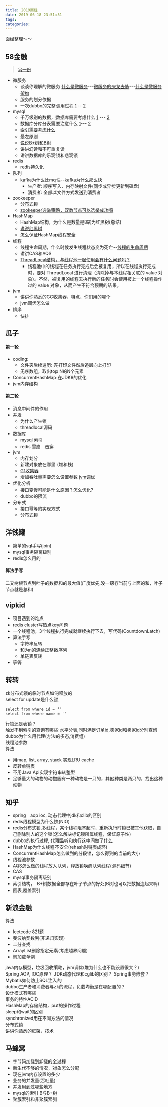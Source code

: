 ```yaml
---
title: 2019面经
date: 2019-06-18 23:51:51
tags:
categories:
---
```

面经整理～～
<!--more-->
58金融
---

> [另一份](/images/58-interview.png)

- 微服务
  - 谈谈你理解的微服务 [什么是微服务](https://www.cnblogs.com/hongxf1990/p/6491014.html)---[微服务的来龙去脉](https://www.cnblogs.com/wangiqngpei557/p/6936136.html)---[什么是微服务架构](https://www.zhihu.com/question/65502802)
  - 服务的划分依据
  - 一次dubbo的完整调用过程 [1](https://www.cnblogs.com/aspirant/p/9002663.html) -- [2](https://www.jishuwen.com/d/2Hpf)
- mysql
  - 千万级别的数据，数据库需要考虑什么 [1](https://www.zhihu.com/question/19719997) --- [2](https://www.cnblogs.com/yycc/p/7518240.html)
  - 数据库分库分表需要注意什么 [1](https://www.infoq.cn/article/key-steps-and-likely-problems-of-split-table)--- [2](https://database.51cto.com/art/201809/583857.htm)
  - [索引需要考虑什么](https://yezhwi.github.io/java/2018/04/08/MySQL%E7%B4%A2%E5%BC%95%E5%8F%8A%E6%B3%A8%E6%84%8F%E4%BA%8B%E9%A1%B9/)
  - 最左原则
  - [说说B+树和B树](https://www.cnblogs.com/ivictor/p/5849061.html)
  - 讲讲幻读和不可重复读
  - 讲讲数据库的乐观锁和悲观锁
- redis
  - [redis持久化](https://segmentfault.com/a/1190000002906345)
- 队列
  - kafka为什么比mq快--[kafka为什么那么快](https://www.cnblogs.com/duanxz/p/4705164.html)
    - 生产者: 顺序写入、内存映射文件(同步或异步更新到磁盘)
    - 消费者: 全部以文件方式发送到消费者
- zookeeper
  - [分布式锁](https://www.cnblogs.com/garfieldcgf/p/6380816.html)
  - [zookeeper选举策略，双数节点可以选举成功吗](https://www.cnblogs.com/ASPNET2008/p/6421571.html)
- HashMap
  - HashMap结构，为什么是数量是8转为红黑树(总结)
  - [说说红黑树](https://www.cnblogs.com/skywang12345/p/3245399.html)
  - 怎么保证HashMap线程安全
- 线程
  - 线程生命周期，什么时候发生线程状态变为死亡--[线程的生命周期](https://www.cnblogs.com/sunddenly/p/4106562.html)
  - 讲讲CAS和AQS
  - [ThreadLocal结构，与线程池一起使用会有什么问题吗？](https://www.cnblogs.com/qifenghao/p/8977378.html)
    - 线程池中的线程在任务执行完成后会被复用，所以在线程执行完成时，要对 ThreadLocal 进行清理（清除掉与本线程相关联的 value 对象）。不然，被复用的线程去执行新的任务时会使用被上一个线程操作过的 value 对象，从而产生不符合预期的结果。
- jvm
  - 讲讲你熟悉的GC收集器，特点，你们用的哪个
  - jvm调优怎么做
- 排序
  - 快排
  
瓜子
---

#### 第一轮
- coding:
  - 文件夹后续遍历: 先打印文件然后追层向上打印
  - 无序数组，取出top N的N个元素
- ConcurrentHashMap 在JDK8的优化
- jvm内存结构

#### 第二轮

- 消息中间件的作用
- 并发
  - 为什么产生锁
  - threadlocal源码
- 数据库
  - mysql 索引
  - redis 雪崩　击穿
- jvm
  - 内存划分
  - 新建对象放在哪里 (堆和栈)
  - [G1收集器](https://zhuanlan.zhihu.com/p/52841787)
  - 增加吞吐量需要怎么设置参数 [jvm调优](https://zhuanlan.zhihu.com/p/57014847)
- 优化分析
  - 接口变慢可能是什么原因？怎么优化?
  - dubbo的限流
- 分布式
  - 接口幂等的实现方式
  - 分布式锁

洋钱罐
---

- 简单的sql手写(join)
- mysql事务隔离级别
- redis怎么用的
#### 算法手写
二叉树根节点到叶子的数据和的最大值(广度优先,没一级存当前与上面的和，叶子节点就是总和)

vipkid
---

- 项目遇到的难点
- redis cluster写热点key问题
- 一个线程池，3个线程执行完成就继续执行下去，写代码(CountdownLatch)
- 算法手写
    - 字符串反转
    - 和为n的连续正整数序列
    - 单链表反转
- 等等

转转
---

zk分布式锁的临时节点如何释放的  
select for update是什么锁

```
select from where id = ''
select from where name = ''
```

行锁还是表锁？  
触发不到索引的查询有哪些
水平分表,同时满足订单id,卖家id和卖家id分别查询  
dubbo为什么用代理(方法的多态,消费组)  
线程池参数  
算法
- 用map,  list, array, stack 实现LRU cache
- 反转单链表
- 不用Java Api实现字符串转整型
- 足够量大的动物的动物园有一种动物是一只的，其他种类是两只的，找出这种动物

知乎
---

- spring　aop ioc, 动态代理中jdk和clib的区别  
- redis线程模型为什么快(NIO)  
- redis分布式锁,多线程，某个线程阻塞超时，重新执行时锁已被其他获取，自己删除别人的这个锁(怎么解决标记锁所属线程，保证原子性)
- dubbo的执行过程, 代理监听和执行这中间做了什么
- HashMap为什么线程不安全(rehash时链表成环)
- ConcurrentHashMap怎么做到的分段锁，怎么得到的当前的大小
- 线程池参数
- AQS怎么做的线程放入队列，释放锁唤醒队列线程(源码细节)
- CAS
- mysql事务隔离级别
- 索引结构，　B+树数据全部存在叶子节点的好处(B树也可以把数据连起来啊)
- 回表,覆盖索引

新浪金融
---
算法
- leetcode 821题
- 斐波纳契数列(非递归实现)
- 二分查找
- ArrayList删除指定元素(考虑越界问题)
- 懒加载单例

java内存模型，垃圾回收策略，jvm调优(堆为什么也不能设置很大？)  
Spring AOP, IOC原理？ JDK动态代理和cglib的区别？ Spring事务嵌套？  
Mybatis如何防止SQL注入的  
dubbo生产者和消费者与zk的流程，负载均衡是在哪配置的？  
设计模式有哪些  
事务的特性ACID  
HashMap的存储结构，put的操作过程  
sleep和wait的区别  
synchronized用在不同方法的情况  
分布式锁  
讲讲你熟悉的框架，技术    

马蜂窝
---
- 字节码加载到卸载的全过程
- 新生代不够的情况，对象怎么分配
- 现在jvm内存设置的多少
- 业务的并发量(吞吐量)
- 并发用到过哪些地方
- mysql的索引 B与B+树
- 聚簇索引和非聚簇索引